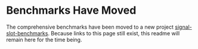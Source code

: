 Benchmarks Have Moved
=====================

The comprehensive benchmarks have been moved to a new project [signal-slot-benchmarks](https://github.com/NoAvailableAlias/signal-slot-benchmarks/tree/master/#performance).
Because links to this page still exist, this readme will remain here for the time being.
